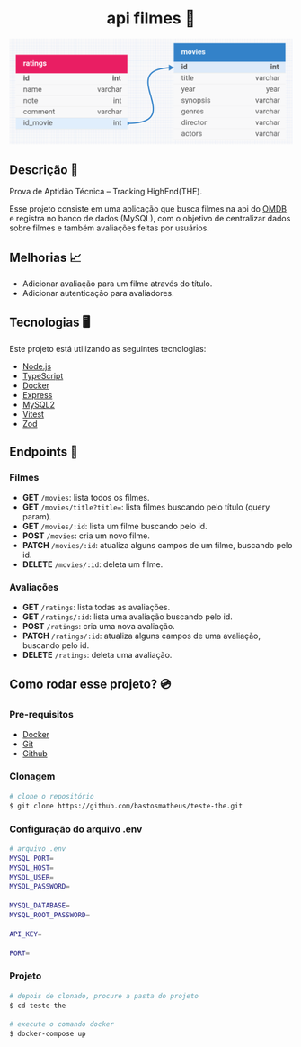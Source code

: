 <h1 align="center" style="font-weight: bold">api filmes 🎥</h1>

![canva do banco de dados](database.png)

## Descrição 📜

Prova de Aptidão Técnica – Tracking HighEnd(THE).

Esse projeto consiste em uma aplicação que busca filmes na api do [OMDB](https://www.omdbapi.com/) e registra no banco de dados (MySQL), com o objetivo de centralizar dados sobre filmes e também avaliações feitas por usuários.

## Melhorias 📈

- Adicionar avaliação para um filme através do título.
- Adicionar autenticação para avaliadores.

## Tecnologias 🖥️

Este projeto está utilizando as seguintes tecnologias:

- [Node.js](https://nodejs.org/en)
- [TypeScript](https://www.typescriptlang.org/)
- [Docker](https://docker.com)
- [Express](https://www.expressjs.com/pt-br/)
- [MySQL2](https://sidorares.github.io/node-mysql2/pt-BR/docs)
- [Vitest](https://vitest.dev/)
- [Zod](https://zod.dev/)

## Endpoints 📌

### Filmes

- **GET** `/movies`: lista todos os filmes.
- **GET** `/movies/title?title=`: lista filmes buscando pelo título (query param).
- **GET** `/movies/:id`: lista um filme buscando pelo id.
- **POST** `/movies`: cria um novo filme.
- **PATCH** `/movies/:id`: atualiza alguns campos de um filme, buscando pelo id.
- **DELETE** `/movies/:id`: deleta um filme.

### Avaliações

- **GET** `/ratings`: lista todas as avaliações.
- **GET** `/ratings/:id`: lista uma avaliação buscando pelo id.
- **POST** `/ratings`: cria uma nova avaliação.
- **PATCH** `/ratings/:id`: atualiza alguns campos de uma avaliação, buscando pelo id.
- **DELETE** `/ratings`: deleta uma avaliação.

## Como rodar esse projeto? 💿

<h3>Pre-requisitos</h3>

- [Docker](https://www.docker.com/)
- [Git](https://git-scm.com/)
- [Github](https://github.com/)

<h3>Clonagem</h3>

```bash
# clone o repositório
$ git clone https://github.com/bastosmatheus/teste-the.git
```

<h3>Configuração do arquivo .env</h3>

```bash
# arquivo .env
MYSQL_PORT=
MYSQL_HOST=
MYSQL_USER=
MYSQL_PASSWORD=

MYSQL_DATABASE=
MYSQL_ROOT_PASSWORD=

API_KEY=

PORT=
```

<h3>Projeto</h3>

```bash
# depois de clonado, procure a pasta do projeto
$ cd teste-the

# execute o comando docker
$ docker-compose up
```
